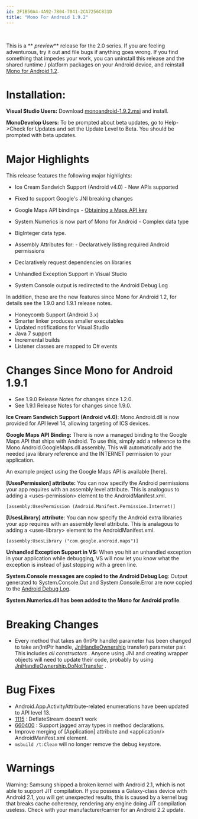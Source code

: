 ```yaml
---
id: 2F1B50A4-4A92-7804-7041-2CA7256C831D
title: "Mono For Android 1.9.2"
---
```


&nbsp;

This is a ** *preview*** release for the 2.0 series. If
you are feeling adventurous, try it out and file bugs if anything goes wrong. If
you find something that impedes your work, you can uninstall this release and
the shared runtime / platform packages on your Android device, and reinstall [Mono for Android 1.2](/releases/android/mono_for_android_1/mono_for_android_1.2.0).

 <a name="Installation:" class="injected"></a>


# Installation:

 **Visual Studio Users:** Download [monoandroid-1.9.2.msi](http://download.xamarin.com/MonoforAndroid/Windows/monoandroid-1.9.2.msi) and install.

 **MonoDevelop Users:** To be prompted about beta updates, go to
Help-&gt;Check for Updates and set the Update Level to Beta. You should be
prompted with beta updates.

 <a name="Major_Highlights" class="injected"></a>


# Major Highlights

This release features the following major highlights:

-  Ice Cream Sandwich Support (Android v4.0) -   New APIs supported 
-   Fixed to support Google's JNI breaking changes


 
-  Google Maps API bindings -    [Obtaining a Maps API key](/guides/android/platform_features/maps_and_location/obtaining_a_google_maps_api_key)  


 
-  System.Numerics is now part of Mono for Android -   Complex data type 
-   BigInteger data type.


 
-  Assembly Attributes for: -   Declaratively listing required Android permissions 
-   Declaratively request dependencies on libraries


 
-  Unhandled Exception Support in Visual Studio
-  System.Console output is redirected to the Android Debug Log


In addition, these are the new features since Mono for Android 1.2, for
details see the 1.9.0 and 1.9.1 release notes.

-  Honeycomb Support (Android 3.x)
-  Smarter linker produces smaller executables
-  Updated notifications for Visual Studio
-  Java 7 support
-  Incremental builds
-  Listener classes are mapped to C# events


 <a name="Changes_Since_Mono_for_Android_1.9.1" class="injected"></a>


# Changes Since Mono for Android 1.9.1

-  See 1.9.0 Release Notes for changes since 1.2.0.
-  See 1.9.1 Release Notes for changes since 1.9.0.


 **Ice Cream Sandwich Support (Android v4.0)**: Mono.Android.dll
is now provided for API level 14, allowing targeting of ICS devices.

 **Google Maps API Binding:** There is now a managed binding to
the Google Maps API that ships with Android. To use this, simply add a reference
to the Mono.Android.GoogleMaps.dll assembly. This will automatically add the
needed java library reference and the INTERNET permission to your
application.

An example project using the Google Maps API is available [here].

 **[UsesPermission] attribute:** You can now specify the Android
permissions your app requires with an assembly level attribute. This is
analogous to adding a &lt;uses-permission&gt; element to the
AndroidManifest.xml.

```
[assembly:UsesPermission (Android.Manifest.Permission.Internet)]
```

 **[UsesLibrary] attribute**: You can now specify the Android
extra libraries your app requires with an assembly level attribute. This is
analagous to adding a &lt;uses-library&gt; element to the
AndroidManifest.xml.

```
[assembly:UsesLibrary ("com.google.android.maps")]
```

 **Unhandled Exception Support in VS:** When you hit an unhandled
exception in your application while debugging, VS will now let you know what the
exception is instead of just stopping with a green line.

 **System.Console messages are copied to the Android Debug Log**:
Output generated to System.Console.Out and System.Console.Error are now copied
to the [Android Debug Log](/guides/android/deployment%2C_testing%2C_and_metrics/android_debug_log).

 **System.Numerics.dll has been added to the Mono for Android profile**.

 <a name="Breaking_Changes" class="injected"></a>


# Breaking Changes

-  Every method that takes an (IntPtr handle) parameter has been changed to take an(IntPtr handle,  [JniHandleOwnership](http://androidapi.xamarin.com/index.aspx?link=T%3aAndroid.Runtime.JniHandleOwnership) transfer) parameter pair. This includes *all constructors* . Anyone using JNI and creating wrapper objects will need to update their code, probably by using  [JniHandleOwnership.DoNotTransfer](http://androidapi.xamarin.com/index.aspx?link=F%3aAndroid.Runtime.JniHandleOwnership.DoNotTransfer) . 


 <a name="Bug_Fixes" class="injected"></a>


# Bug Fixes

-  Android.App.ActivityAttribute-related enumerations have been updated to API level 13. 
-   [1115](http://bugzilla.xamarin.com/show_bug.cgi?id=1115) :  <span><span>DeflateStream doesn't work</span></span> 
-   [660400](https://bugzilla.novell.com/show_bug.cgi?id=660400) : Support jagged array types in method declarations. 
-  Improve merging of [Application] attribute and &lt;application/&gt; AndroidManifest.xml element. 
-  `msbuild /t:Clean` will no longer remove the debug keystore.


 <a name="Warnings" class="injected"></a>


# Warnings

Warning: Samsung shipped a broken kernel with Android 2.1, which is not able
to support JIT compilation. If you possess a Galaxy-class device with Android
2.1, you will get unexpected results, this is caused by a kernel bug that breaks
cache coherency, rendering any engine doing JIT compilation useless. Check with
your manufacturer/carrier for an Android 2.2 update.
